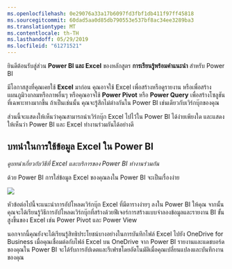 ```yaml
---
ms.openlocfilehash: 0e29076a33a17b6097fd3fbf1db411f97ff45818
ms.sourcegitcommit: 60dad5aa0d85db790553e537bf8ac34ee3289ba3
ms.translationtype: MT
ms.contentlocale: th-TH
ms.lasthandoff: 05/29/2019
ms.locfileid: "61271521"
---
```

ยินดีต้อนรับสู่ส่วน **Power BI และ Excel** ของหลักสูตร **การเรียนรู้พร้อมคำแนะนำ** สำหรับ Power BI

มีโอกาสสูงที่คุณเคยใช้ **Excel** มาก่อน คุณอาจใช้ Excel เพื่อสร้างหรือดูรายงาน หรือเพื่อสร้างแผนภูมิวงกลมหรือภาพอื่นๆ หรือคุณอาจใช้ **Power Pivot** หรือ **Power Query** เพื่อสร้างโซลูชันที่เฉพาะทางมากขึ้น ถ้าเป็นเช่นนั้น คุณจะรู้สึกไม่ต่างกันใน Power BI เช่นเดียวกับเวิร์กบุ๊กของคุณ

ส่วนนี้จะแสดงให้เห็นว่าคุณสามารถนำเวิร์กบุ๊ก Excel ไปไว้ใน Power BI ได้ง่ายเพียงใด และแสดงให้เห็นว่า Power BI และ Excel ทำงานร่วมกันได้อย่างดี

## <a name="introduction-to-using-excel-data-in-power-bi"></a>บทนำในการใช้ข้อมูล Excel ใน Power BI
*ดูบทนำเกี่ยวกับวิธีที่ Excel และบริการของ Power BI ทำงานร่วมกัน*

ด้วย Power BI การใส่ข้อมูล Excel ของคุณลงใน Power BI จะเป็นเรื่องง่าย

![](media/5-1-intro-excel-data/5-1_1.png)

หัวข้อต่อไปนี้จะแนะนำการอัปโหลดเวิร์กบุ๊ก Excel ที่มีตารางง่ายๆ ลงใน Power BI ให้คุณ จากนั้นคุณจะได้เรียนรู้วิธีการอัปโหลดเวิร์กบุ๊กที่สร้างด้วยฟีเจอร์การสร้างแบบจำลองข้อมูลและรายงาน BI ขั้นสูงขึ้นของ Excel เช่น Power Pivot และ Power View

นอกจากนี้คุณยังจะได้เรียนรู้สิทธิประโยชน์บางอย่างในการบันทึกไฟล์ Excel ไปยัง OneDrive for Business เมื่อคุณเชื่อมต่อกับไฟล์ Excel บน OneDrive จาก Power BI รายงานและแดชบอร์ดของคุณใน Power BI จะได้รับการอัปเดตและรีเฟรชโดยอัตโนมัติเมื่อคุณเปลี่ยนแปลงและบันทึกงานของคุณ

